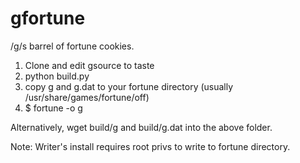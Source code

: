 gfortune
=======

/g/s barrel of fortune cookies.

1. Clone and edit gsource to taste
2. python build.py
3. copy g and g.dat to your fortune directory (usually /usr/share/games/fortune/off)
4. $ fortune -o g

Alternatively, wget build/g and build/g.dat into the above folder.

Note:
Writer's install requires root privs to write to fortune directory.
